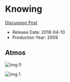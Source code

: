 # Knowing

[Discussion Post](https://www.avsforum.com/threads/bass-eq-for-filtered-movies.2995212/post-56837446)

* Release Date: 2018-04-10
* Production Year: 2009

## Atmos

![img 0](https://fanart.tv/fanart/movies/13811/moviethumb/knowing-519805858442f.jpg)

![img 1](https://i.imgur.com/9kwgp8l.png)

